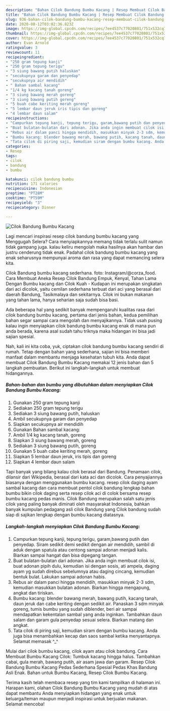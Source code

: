 ```yaml
---
description: "Bahan Cilok Bandung Bumbu Kacang | Resep Membuat Cilok Bandung Bumbu Kacang Yang Enak Dan Mudah"
title: "Bahan Cilok Bandung Bumbu Kacang | Resep Membuat Cilok Bandung Bumbu Kacang Yang Enak Dan Mudah"
slug: 936-bahan-cilok-bandung-bumbu-kacang-resep-membuat-cilok-bandung-bumbu-kacang-yang-enak-dan-mudah
date: 2020-08-12T03:02:36.823Z
image: https://img-global.cpcdn.com/recipes/7ee4537c77020801/751x532cq70/cilok-bandung-bumbu-kacang-foto-resep-utama.jpg
thumbnail: https://img-global.cpcdn.com/recipes/7ee4537c77020801/751x532cq70/cilok-bandung-bumbu-kacang-foto-resep-utama.jpg
cover: https://img-global.cpcdn.com/recipes/7ee4537c77020801/751x532cq70/cilok-bandung-bumbu-kacang-foto-resep-utama.jpg
author: Evan Arnold
ratingvalue: 3
reviewcount: 11
recipeingredient:
- "250 gram tepung kanji"
- "250 gram tepung terigu"
- "3 siung bawang putih haluskan"
- "secukupnya garam dan penyedap"
- "secukupnya air mendidih"
- " Bahan sambal kacang"
- "1/4 kg kacang tanah goreng"
- "3 siung bawang merah goreng"
- "3 siung bawang putih goreng"
- "5 buah cabe keriting merah goreng"
- "5 lembar daun jeruk iris tipis dan goreng"
- "4 lembar daun salam"
recipeinstructions:
- "Campurkan tepung kanji, tepung terigu, garam,bawang putih dan penyedap. Siram sedikit demi sedikit dengan air mendidih, sambil di aduk dengan spatula atau centong sampai adonan menjadi kalis. Biarkan sampai hangat dan bisa dipegang tangan."
- "Buat bulatan-bulatan dari adonan. Jika anda ingin membuat cilok isi, buat adonan pipih dulu, kemudian isi dengan sosis, ati ampela, daging ayam yg sudah direbus sebelumnya atau daging cincang, kemudian bentuk bulat. Lakukan sampai adonan habis."
- "Rebus air dalam panci hingga mendidih, masukkan minyak 2-3 sdm, kemudian masukkan bulatan adonan. Biarkan hingga mengapung, angkat dan tiriskan."
- "Bumbu kacang: blender bawang merah, bawang putih, kacang tanah, daun jeruk dan cabe keriting dengan sedikit air. Panaskan 3 sdm minyak goreng, tumis bumbu yang sudah diblender, beri air sampai mendapatkan kekentalan sambal yang anda inginkan. Tambahkan daun salam dan garam gula penyedap sesuai selera. Biarkan matang dan angkat."
- "Tata cilok di piring saji, kemudian siram dengan bumbu kacang. Anda juga bisa menambahkan kecap dan saos sambal ketika menyantapnya. Selamat memasak ^_^"
categories:
- Resep
tags:
- cilok
- bandung
- bumbu

katakunci: cilok bandung bumbu 
nutrition: 171 calories
recipecuisine: Indonesian
preptime: "PT28M"
cooktime: "PT59M"
recipeyield: "3"
recipecategory: Dinner

---
```



![Cilok Bandung Bumbu Kacang](https://img-global.cpcdn.com/recipes/7ee4537c77020801/751x532cq70/cilok-bandung-bumbu-kacang-foto-resep-utama.jpg)

Lagi mencari inspirasi resep cilok bandung bumbu kacang yang Menggugah Selera? Cara menyiapkannya memang tidak terlalu sulit namun tidak gampang juga. kalau keliru mengolah maka hasilnya akan hambar dan justru cenderung tidak enak. Padahal cilok bandung bumbu kacang yang enak seharusnya mempunyai aroma dan rasa yang dapat memancing selera kita.

Cilok Bandung bumbu kacang sederhana. foto: Instagram/@corza_food. Cara Membuat Aneka Resep Cilok Bandung Empuk, Kenyal, Tahan Lama Dengan Bumbu kacang dan Cilok Kuah - Kudapan ini merupakan singkatan dari aci dicolok, yaitu cemilan sederhana terbuat dari aci yang berasal dari daerah Bandung, Tasikmalaya dan sekitarnya. Cilok ini bukan makanan yang tahan lama, hanya seharian saja sudah bisa basi.

Ada beberapa hal yang sedikit banyak mempengaruhi kualitas rasa dari cilok bandung bumbu kacang, pertama dari jenis bahan, kedua pemilihan bahan segar sampai cara mengolah dan menyajikannya. Tidak usah pusing kalau ingin menyiapkan cilok bandung bumbu kacang enak di mana pun anda berada, karena asal sudah tahu triknya maka hidangan ini bisa jadi sajian spesial.


Nah, kali ini kita coba, yuk, ciptakan cilok bandung bumbu kacang sendiri di rumah. Tetap dengan bahan yang sederhana, sajian ini bisa memberi manfaat dalam membantu menjaga kesehatan tubuh kita. Anda dapat membuat Cilok Bandung Bumbu Kacang memakai 12 jenis bahan dan 5 langkah pembuatan. Berikut ini langkah-langkah untuk membuat hidangannya.

<!--inarticleads1-->

##### Bahan-bahan dan bumbu yang dibutuhkan dalam menyiapkan Cilok Bandung Bumbu Kacang:

1. Gunakan 250 gram tepung kanji
1. Sediakan 250 gram tepung terigu
1. Sediakan 3 siung bawang putih, haluskan
1. Ambil secukupnya garam dan penyedap
1. Siapkan secukupnya air mendidih
1. Gunakan  Bahan sambal kacang:
1. Ambil 1/4 kg kacang tanah, goreng
1. Siapkan 3 siung bawang merah, goreng
1. Sediakan 3 siung bawang putih, goreng
1. Gunakan 5 buah cabe keriting merah, goreng
1. Siapkan 5 lembar daun jeruk, iris tipis dan goreng
1. Siapkan 4 lembar daun salam


Tapi banyak yang bilang kalau cilok berasal dari Bandung. Penamaan cilok, dilansir dari Wikipedia, berasal dari kata aci dan dicolok. Cara penyajiannya biasanya dengan menggunakan bumbu kacang. resep cilok daging ayam sambal kacang dan cara membuat pentol cilok bandung lengkap bahan bumbu bikin cilok daging serta resep cilok aci di colok bersama resep bumbu kacang pedas manis. Cilok Bandung merupakan salah satu jenis cilok yang paling banyak diminati oleh masyarakat Indonesia, bahkan banyak kumpulan pedagang asli cilok Bandung yang Cilok bandung sudah siap di sajikan lengkap dengan bumbu kacang diatasnya. 

<!--inarticleads2-->

##### Langkah-langkah menyiapkan Cilok Bandung Bumbu Kacang:

1. Campurkan tepung kanji, tepung terigu, garam,bawang putih dan penyedap. Siram sedikit demi sedikit dengan air mendidih, sambil di aduk dengan spatula atau centong sampai adonan menjadi kalis. Biarkan sampai hangat dan bisa dipegang tangan.
1. Buat bulatan-bulatan dari adonan. Jika anda ingin membuat cilok isi, buat adonan pipih dulu, kemudian isi dengan sosis, ati ampela, daging ayam yg sudah direbus sebelumnya atau daging cincang, kemudian bentuk bulat. Lakukan sampai adonan habis.
1. Rebus air dalam panci hingga mendidih, masukkan minyak 2-3 sdm, kemudian masukkan bulatan adonan. Biarkan hingga mengapung, angkat dan tiriskan.
1. Bumbu kacang: blender bawang merah, bawang putih, kacang tanah, daun jeruk dan cabe keriting dengan sedikit air. Panaskan 3 sdm minyak goreng, tumis bumbu yang sudah diblender, beri air sampai mendapatkan kekentalan sambal yang anda inginkan. Tambahkan daun salam dan garam gula penyedap sesuai selera. Biarkan matang dan angkat.
1. Tata cilok di piring saji, kemudian siram dengan bumbu kacang. Anda juga bisa menambahkan kecap dan saos sambal ketika menyantapnya. Selamat memasak ^_^


Mulai dari cilok bumbu kacang, cilok ayam atau cilok bandung. Cara Membuat Bumbu Kacang Cilok: Tumbuk kacang hingga halus. Tambahkan cabai, gula merah, bawang putih, air asam jawa dan garam. Resep Cilok Bandung Bumbu Kacang Pedas Sederhana Spesial Pedas Khas Bandung Asli Enak. Bahan untuk Bumbu Kacang, Resep Cilok Bumbu Kacang. 

Terima kasih telah membaca resep yang tim kami tampilkan di halaman ini. Harapan kami, olahan Cilok Bandung Bumbu Kacang yang mudah di atas dapat membantu Anda menyiapkan hidangan yang enak untuk keluarga/teman maupun menjadi inspirasi untuk berjualan makanan. Selamat mencoba!
